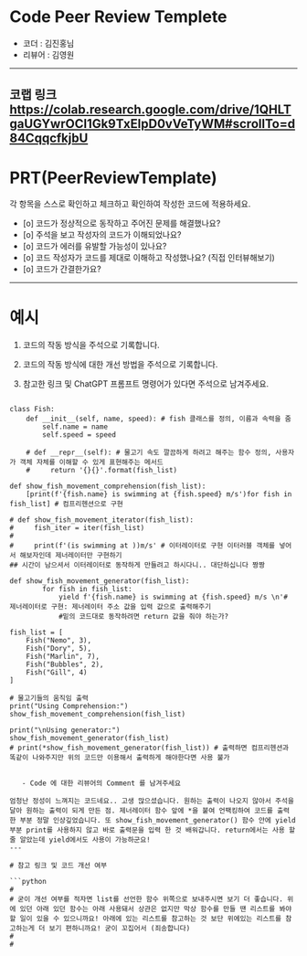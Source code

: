 # Code Peer Review Templete

- 코더 : 김진홍님
- 리뷰어 : 김영원

---
## 코랩 링크 https://colab.research.google.com/drive/1QHLTgaUGYwrOCI1Gk9TxElpD0vVeTyWM#scrollTo=d84CqqcfkjbU

# PRT(PeerReviewTemplate)

각 항목을 스스로 확인하고 체크하고 확인하여 작성한 코드에 적용하세요.

- [o] 코드가 정상적으로 동작하고 주어진 문제를 해결했나요?
- [o] 주석을 보고 작성자의 코드가 이해되었나요?
- [o] 코드가 에러를 유발할 가능성이 있나요?
- [o] 코드 작성자가 코드를 제대로 이해하고 작성했나요? (직접 인터뷰해보기)
- [o] 코드가 간결한가요?

---

# 예시

1. 코드의 작동 방식을 주석으로 기록합니다.

2. 코드의 작동 방식에 대한 개선 방법을 주석으로 기록합니다.

3. 참고한 링크 및 ChatGPT 프롬프트 명령어가 있다면 주석으로 남겨주세요.
   
   ```python
```
class Fish:
    def __init__(self, name, speed): # fish 클래스를 정의, 이름과 속력을 줌
        self.name = name
        self.speed = speed
  
    # def __repr__(self): # 물고기 속도 깔끔하게 하려고 해주는 함수 정의, 사용자가 객체 자체를 이해할 수 있게 표현해주는 메서드
    #     return '{}{}'.format(fish_list)
    
def show_fish_movement_comprehension(fish_list):
    [print(f'{fish.name} is swimming at {fish.speed} m/s')for fish in fish_list] # 컴프리헨션으로 구현
    
# def show_fish_movement_iterator(fish_list):
#     fish_iter = iter(fish_list)
#     
#     print(f'(is swimming at ))m/s' # 이터레이터로 구현 이터러블 객체를 넣어서 해보자인데 제너레이터만 구현하기
## 시간이 남으셔서 이터레이터로 동작하게 만들려고 하시다니.. 대단하십니다 짱짱

def show_fish_movement_generator(fish_list):
        for fish in fish_list:
            yield f'{fish.name} is swimming at {fish.speed} m/s \n'# 제너레이터로 구현: 제너레이터 주소 값을 입력 값으로 출력해주기
            #밑의 코드대로 동작하려면 return 값을 줘야 하는가?
              
fish_list = [
    Fish("Nemo", 3),
    Fish("Dory", 5),
    Fish("Marlin", 7),
    Fish("Bubbles", 2),
    Fish("Gill", 4)
]

# 물고기들의 움직임 출력
print("Using Comprehension:")
show_fish_movement_comprehension(fish_list)

print("\nUsing generator:")
show_fish_movement_generator(fish_list)
# print(*show_fish_movement_generator(fish_list)) # 출력하면 컴프리헨션과 똑같이 나와주지만 위의 코드만 이용해서 출력하게 해야한다면 사용 불가
   ```
```

   - Code 에 대한 리뷰어의 Comment 를 남겨주세요

엄청난 정성이 느껴지는 코드네요.. 고생 많으셨습니다. 원하는 출력이 나오지 않아서 주석을 달아 원하는 출력이 되게 만든 점. 제너레이터 함수 앞에 *을 붙여 언팩킹하여 코드를 출력 한 부분 정말 인상깊었습니다. 또 show_fish_movement_generator() 함수 안에 yield 부분 print를 사용하지 않고 바로 출력문을 입력 한 것 배워갑니다. return에서는 사용 할 줄 알았는데 yield에서도 사용이 가능하군요!
---

# 참고 링크 및 코드 개선 여부

```python
#
# 굳이 개선 여부를 적자면 list를 선언한 함수 위쪽으로 보내주시면 보기 더 좋습니다. 위에 있던 아래 있던 함수는 아래 사용돼서 상관은 없지만 막상 함수를 만들 땐 리스트를 봐야 할 일이 있을 수 있으니까요! 아래에 있는 리스트를 참고하는 것 보단 위에있는 리스트를 참고하는게 더 보기 편하니까요! 굳이 꼬집어서 (죄송합니다)
#
#
```

